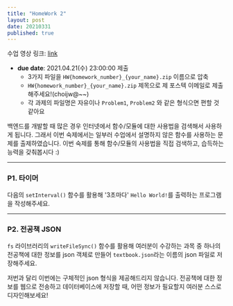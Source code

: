 ```yaml
---
title: "HomeWork 2"
layout: post
date: 20210331
published: true
---
```


수업 영상 링크: [link](https://drive.google.com/file/d/1YyJumlMz4gEU9_hh7UM8mls6JYKu6Dw0/view?usp=sharing)

- **due date**: 2021.04.21(수) 23:00:00
 제출
  - 3가지 파일을 `HW{homework_number}_{your_name}.zip` 이름으로 압축
  - `HW{homework_number}_{your_name}.zip` 제목으로 제 포스텍 이메일로 제출해주세요!(choijw@~~)
  - 각 과제의 파일명은 자유이나 `Problem1`, `Problem2` 와 같은 형식으면 편할 것 같아요

백엔드를 개발할 때 많은 경우 인터넷에서 함수/모듈에 대한 사용법을 검색해서 사용하게 됩니다. 그래서 이번 숙제에서는 일부러 수업에서 설명하지 않은 함수를 사용하는 문제를 출제하였습니다. 이번 숙제를 통해 함수/모듈의 사용법을 직접 검색하고, 습득하는 능력을 갖춰봅시다 :)

<hr>

### P1. 타이머
다음의 `setInterval()` 함수를 활용해 '3초마다' `Hello World!`를 출력하는 프로그램을 작성해주세요.

<hr>

### P2. 전공책 JSON
`fs` 라이브러리의 `writeFileSync()` 함수를 활용해 여러분이 수강하는 과목 중 하나의 전공책에 대한 정보를 json 객체로 만들어 `textbook.json`라는 이름의 json 파일로 저장해주세요.

저번과 달리 이번에는 구체적인 json 형식을 제공해드리지 않습니다. 전공책에 대한 정보를 웹으로 전송하고 데이터베이스에 저장할 때, 어떤 정보가 필요할지 여러분 스스로 디자인해보세요!




